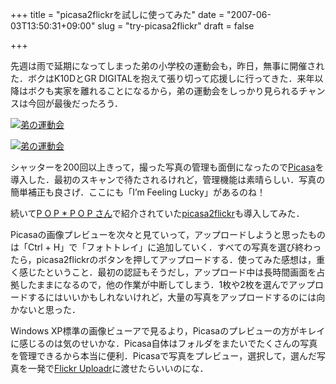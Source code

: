 +++
title = "picasa2flickrを試しに使ってみた"
date = "2007-06-03T13:50:31+09:00"
slug = "try-picasa2flickr"
draft = false

+++

<p>先週は雨で延期になってしまった弟の小学校の運動会も，昨日，無事に開催された．ボクはK10DとGR DIGITALを抱えて張り切って応援しに行ってきた．来年以降はボクも実家を離れることになるから，弟の運動会をしっかり見られるチャンスは今回が最後だったろう．</p>
<p><a href="http://www.flickr.com/photos/june29/526398003/" title="Photo Sharing"><img src="http://farm1.static.flickr.com/243/526398003_33fec28956.jpg" alt="弟の運動会" /></a></p>
<p><a href="http://www.flickr.com/photos/june29/526290816/" title="Photo Sharing"><img src="http://farm2.static.flickr.com/1132/526290816_8eef154e35.jpg" alt="弟の運動会" /></a></p>
<p>シャッターを200回以上きって，撮った写真の管理も面倒になったので<a href="http://picasa.google.com/" target="_blank">Picasa</a>を導入した．最初のスキャンで待たされるけれど，管理機能は素晴らしい．写真の簡単補正も良さげ．ここにも「I&#8217;m Feeling Lucky」があるのね！</p>
<p>続いて<a href="http://www.popxpop.com/archives/2007/06/picasaflickrpicasa2flickr.html" target="_blank">P O P * P O P さん</a>で紹介されていた<a href="http://picasa2flickr.sourceforge.net/" target="_blank">picasa2flickr</a>も導入してみた．</p>
<p>Picasaの画像プレビューを次々と見ていって，アップロードしようと思ったものは「Ctrl + H」で「フォトトレイ」に追加していく．すべての写真を選び終わったら，picasa2flickrのボタンを押してアップロードする．使ってみた感想は，重く感じたということ．最初の認証もそうだし，アップロード中は長時間画面を占拠したままになるので，他の作業が中断してしまう．1枚や2枚を選んでアップロードするにはいいかもしれないけれど，大量の写真をアップロードするのには向かないと思った．</p>
<p>Windows XP標準の画像ビューアで見るより，Picasaのプレビューの方がキレイに感じるのは気のせいかな．Picasa自体はフォルダをまたいでたくさんの写真を管理できるから本当に便利．Picasaで写真をプレビュー，選択して，選んだ写真を一発で<a href="http://www.flickr.com/tools/" target="_blank">Flickr Uploadr</a>に渡せたらいいのにな．</p>
